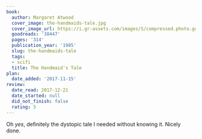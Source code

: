```yaml
---
book:
  author: Margaret Atwood
  cover_image: the-handmaids-tale.jpg
  cover_image_url: https://i.gr-assets.com/images/S/compressed.photo.goodreads.com/books/1578028274l/38447._SX98_.jpg
  goodreads: '38447'
  pages: '314'
  publication_year: '1985'
  slug: the-handmaids-tale
  tags:
  - scifi
  title: The Handmaid's Tale
plan:
  date_added: '2017-11-15'
review:
  date_read: 2017-12-21
  date_started: null
  did_not_finish: false
  rating: 5
---
```


Oh *yes*, definitely the dystopic tale I needed without knowing it. Nicely done.
